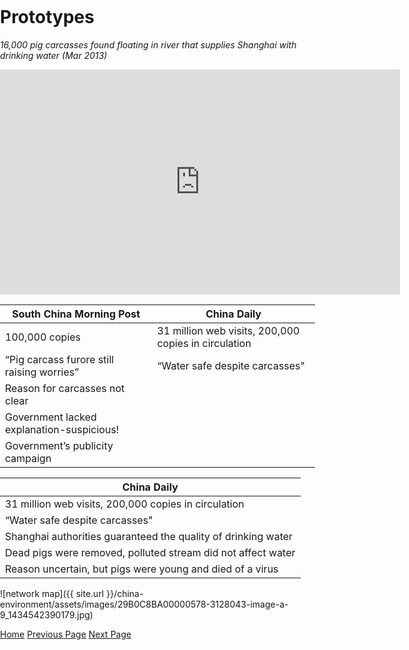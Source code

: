 <title>Example</title>
<style>
body {
    margin:0;
    padding:0;
    background-image:url("/china-environment/assets/images/Factory.pdf"); 
    background-repeat: no-repeat;
    webkit-background-size: cover;
    moz-background-size: cover;
    o-background-size: cover;
    background-size: cover;
    }
    
</style>

# Prototypes

<i>16,000 pig carcasses found floating in river that supplies Shanghai with drinking water (Mar 2013)</i>

<iframe width="640" height="360" src="https://www.youtube.com/embed/EDIGnqxYqMI" frameborder="0" gesture="media" allow="encrypted-media" allowfullscreen></iframe>

|South China Morning Post                   |China Daily|
| ------------------------------------------|---------------------------------------|
| 100,000 copies                            |31 million web visits, 200,000 copies in circulation|
| “Pig carcass furore still raising worries”|“Water safe despite carcasses"|
| Reason for carcasses not clear            |
| Government lacked explanation-suspicious! |
| Government’s publicity campaign           |

|China Daily|
|---------------------------------------|
|31 million web visits, 200,000 copies in circulation|
|“Water safe despite carcasses"|
|Shanghai authorities guaranteed the quality of drinking water|
|Dead pigs were removed, polluted stream did not affect water |
|Reason uncertain, but pigs were  young and  died of a virus|

![network map]({{ site.url }}/china-environment/assets/images/29B0C8BA00000578-3128043-image-a-9_1434542390179.jpg)

[Home](index.md) [Previous Page](page1.md) [Next Page](page3.md)
